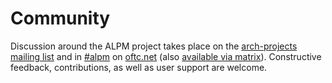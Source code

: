 # Community

Discussion around the ALPM project takes place on the [arch-projects mailing list] and in [#alpm] on [oftc.net] (also [available via matrix]).
Constructive feedback, contributions, as well as user support are welcome.

[arch-projects mailing list]: https://lists.archlinux.org/mailman3/lists/arch-projects.lists.archlinux.org/
[#alpm]: ircs://irc.oftc.net/alpm
[oftc.net]: https://oftc.net/
[available via matrix]: https://matrix.to/#/#_oftc_#alpm:matrix.org
